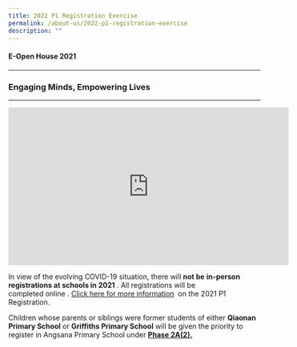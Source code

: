 ```yaml
---
title: 2022 P1 Registration Exercise
permalink: /about-us/2022-p1-registration-exercise
description: ""
---
```



#### **E-Open House 2021**
---------------------

### **Engaging Minds, Empowering Lives**
------------------------------------

<iframe width="560" height="315" src="https://www.youtube.com/embed/Z9u8mN8Oq0w" title="YouTube video player" frameborder="0" allow="accelerometer; autoplay; clipboard-write; encrypted-media; gyroscope; picture-in-picture" allowfullscreen></iframe>

In view of the evolving COVID-19 situation, there will **not be** **in-person registrations at schools in 2021** . All registrations will be completed online . [Click here for more information](https://www.moe.gov.sg/primary/p1-registration)  on the 2021 P1 Registration.   

Children whose parents or siblings were former students of either **Qiaonan Primary School** or **Griffiths Primary School** will be given the priority to register in Angsana Primary School under **[Phase 2A(2).](https://www.moe.gov.sg/admissions/primary-one-registration/phases#P2A1)**